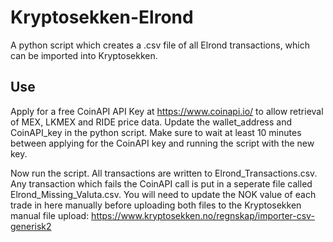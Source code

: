 # Kryptosekken-Elrond
A python script which creates a .csv file of all Elrond transactions, which can be imported into Kryptosekken.

## Use
Apply for a free CoinAPI API Key at https://www.coinapi.io/ to allow retrieval of MEX, LKMEX and RIDE price data.
Update the wallet_address and CoinAPI_key in the python script.
Make sure to wait at least 10 minutes between applying for the CoinAPI key and running the script with the new key.

Now run the script.
All transactions are written to Elrond_Transactions.csv. Any transaction which fails the CoinAPI call is put in a seperate file called Elrond_Missing_Valuta.csv.
You will need to update the NOK value of each trade in here manually before uploading both files to the Kryptosekken manual file upload: https://www.kryptosekken.no/regnskap/importer-csv-generisk2
